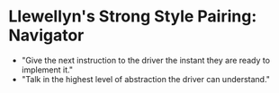 # Llewellyn's Strong Style Pairing: Navigator


* "Give the next instruction to the driver the instant they are ready to implement it."
* "Talk in the highest level of abstraction the driver can understand."




